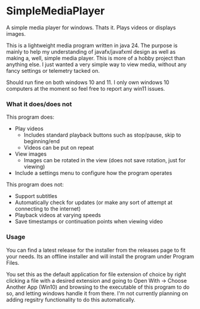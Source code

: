# SimpleMediaPlayer
A simple media player for windows. Thats it. Plays videos or displays images.

This is a lightweight media program written in java 24. The purpose is mainly to help my understanding of javafx/javafxml design as well as making a, well, simple media player. This is more of a hobby project than anything else. I just wanted a very simple way to view media, without any fancy settings or telemetry tacked on.

Should run fine on both windows 10 and 11. I only own windows 10 computers at the moment so feel free to report any win11 issues. 

### What it does/does not

This program does:
- Play videos
    - Includes standard playback buttons such as stop/pause, skip to beginning/end
    - Videos can be put on repeat
- View images
    - Images can be rotated in the view (does not save rotation, just for viewing)
- Include a settings menu to configure how the program operates


This program does not:
- Support subtitles
- Automatically check for updates (or make any sort of attempt at connecting to the internet)
- Playback videos at varying speeds
- Save timestamps or continuation points when viewing video

### Usage

You can find a latest release for the installer from the releases page to fit your needs. Its an offline installer and will install the program under Program Files.

You set this as the default application for file extension of choice by right clicking a file with a desired extension and going to Open With -> Choose Another App (Win10) and browsing to the executable of this program to do so, and letting windows handle it from there. I'm not currently planning on adding regsitry functionality to do this automatically.